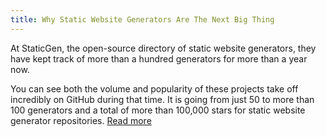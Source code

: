 ```yaml
---
title: Why Static Website Generators Are The Next Big Thing
---
```


At StaticGen, the open-source directory of static website generators, they have kept track of more than a hundred generators for more than a year now. 

You can see both the volume and popularity of these projects take off incredibly on GitHub during that time. It is going from just 50 to more than 100 generators and a total of more than 100,000 stars for static website generator repositories.&nbsp;[Read more](http://www.smashingmagazine.com/2015/11/modern-static-website-generators-next-big-thing/)